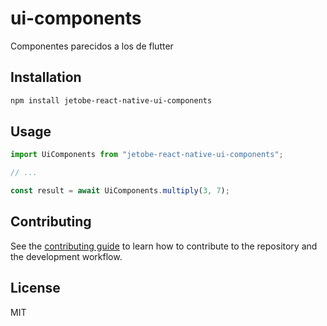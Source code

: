 # ui-components

Componentes parecidos a los de flutter

## Installation

```sh
npm install jetobe-react-native-ui-components
```

## Usage

```js
import UiComponents from "jetobe-react-native-ui-components";

// ...

const result = await UiComponents.multiply(3, 7);
```

## Contributing

See the [contributing guide](CONTRIBUTING.md) to learn how to contribute to the repository and the development workflow.

## License

MIT
